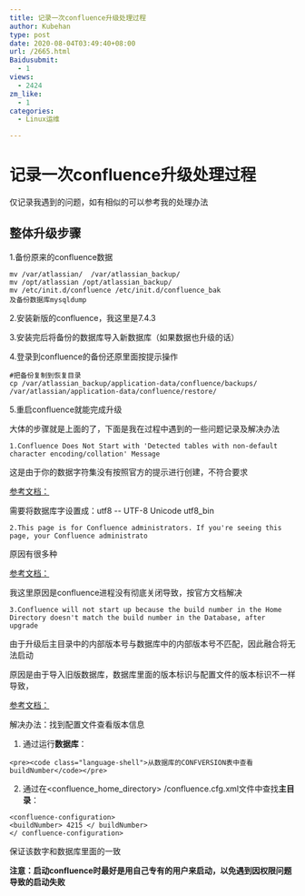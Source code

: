 ```yaml
---
title: 记录一次confluence升级处理过程
author: Kubehan
type: post
date: 2020-08-04T03:49:40+08:00
url: /2665.html
Baidusubmit:
  - 1
views:
  - 2424
zm_like:
  - 1
categories:
  - Linux运维

---
```

# 记录一次confluence升级处理过程

仅记录我遇到的问题，如有相似的可以参考我的处理办法

## 整体升级步骤

1.备份原来的confluence数据

<pre><code class="language-shell">mv /var/atlassian/  /var/atlassian_backup/
mv /opt/atlassian /opt/atlassian_backup/
mv /etc/init.d/confluence /etc/init.d/confluence_bak
及备份数据库mysqldump</code></pre>

2.安装新版的confluence，我这里是7.4.3

3.安装完后将备份的数据库导入新数据库（如果数据也升级的话）

4.登录到confluence的备份还原里面按提示操作

<pre><code class="language-shell">#把备份复制到恢复目录
cp /var/atlassian_backup/application-data/confluence/backups/ /var/atlassian/application-data/confluence/restore/</code></pre>

5.重启confluence就能完成升级

大体的步骤就是上面的了，下面是我在过程中遇到的一些问题记录及解决办法

<pre><code class="language-shell">1.Confluence Does Not Start with &#039;Detected tables with non-default character encoding/collation&#039; Message</code></pre>

这是由于你的数据字符集没有按照官方的提示进行创建，不符合要求

[参考文档：][1]

需要将数据库字设置成：utf8 -- UTF-8 Unicode utf8_bin

<pre><code class="language-shell">2.This page is for Confluence administrators. If you&#039;re seeing this page, your Confluence administrato</code></pre>

原因有很多种

[参考文档：][2]

我这里原因是confluence进程没有彻底关闭导致，按官方文档解决

<pre><code class="language-shell">3.Confluence will not start up because the build number in the Home Directory doesn&#039;t match the build number in the Database, after upgrade</code></pre>

由于升级后主目录中的内部版本号与数据库中的内部版本号不匹配，因此融合将无法启动

原因是由于导入旧版数据库，数据库里面的版本标识与配置文件的版本标识不一样导致，

[参考文档：][3]

解决办法：找到配置文件查看版本信息

  1. 通过运行**数据库**：
    
    <pre><code class="language-shell">从数据库的CONFVERSION表中查看buildNumber</code></pre>

  2. 通过在<confluence\_home\_directory> /confluence.cfg.xml文件中查找**主目录**：

<pre><code class="language-xml">&lt;confluence-configuration&gt;
&lt;buildNumber&gt; 4215 &lt;/ buildNumber&gt;
&lt;/ confluence-configuration&gt;</code></pre>

保证该数字和数据库里面的一致

**注意：启动confluence时最好是用自己专有的用户来启动，以免遇到因权限问题导致的启动失败**

 [1]: https://confluence.atlassian.com/confkb/confluence-does-not-start-with-detected-tables-with-non-default-character-encoding-collation-message-392888396.html
 [2]: https://confluence.atlassian.com/confkb/cluster-panic-due-to-multiple-deployments-201852123.html?_ga=2.64720618.430748327.1596506377-1617599542.1596188993
 [3]: https://confluence.atlassian.com/confkb/confluence-will-not-start-up-because-the-build-number-in-the-home-directory-doesn-t-match-the-build-number-in-the-database-after-upgrade-376834096.html